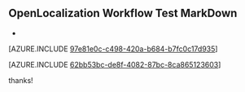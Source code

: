 ## OpenLocalization Workflow Test MarkDown
* 

[AZURE.INCLUDE [97e81e0c-c498-420a-b684-b7fc0c17d935](calleeMd1.md)]



[AZURE.INCLUDE [62bb53bc-de8f-4082-87bc-8ca865123603](calleeMd2.md)]

 
thanks!